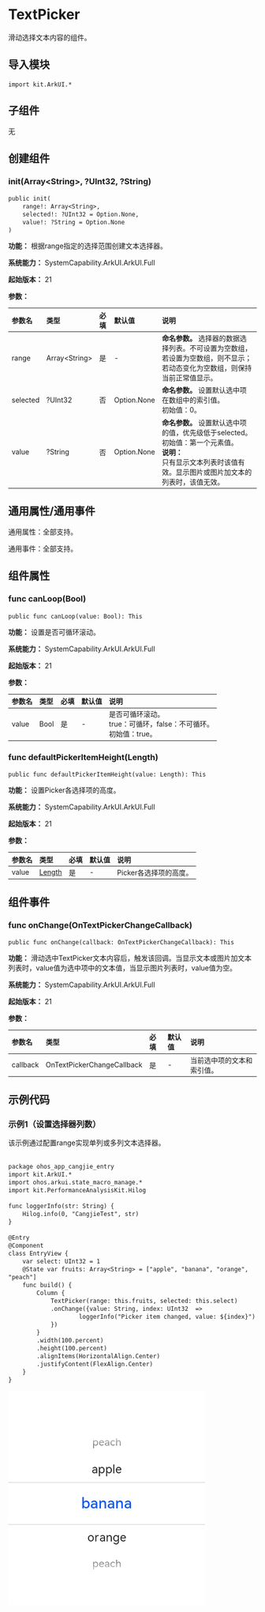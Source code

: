 # TextPicker

滑动选择文本内容的组件。

## 导入模块

```cangjie
import kit.ArkUI.*
```

## 子组件

无

## 创建组件

### init(Array\<String>, ?UInt32, ?String)

```cangjie
public init(
    range!: Array<String>,
    selected!: ?UInt32 = Option.None,
    value!: ?String = Option.None
)
```

**功能：** 根据range指定的选择范围创建文本选择器。

**系统能力：** SystemCapability.ArkUI.ArkUI.Full

**起始版本：** 21

**参数：**

|参数名|类型|必填|默认值|说明|
|:---|:---|:---|:---|:---|
|range|Array\<String>|是|-| **命名参数。** 选择器的数据选择列表。不可设置为空数组，若设置为空数组，则不显示；若动态变化为空数组，则保持当前正常值显示。|
|selected|?UInt32|否|Option.None| **命名参数。** 设置默认选中项在数组中的索引值。<br>初始值：0。|
|value|?String|否|Option.None| **命名参数。** 设置默认选中项的值，优先级低于selected。<br>初始值：第一个元素值。<br>**说明：**<br>只有显示文本列表时该值有效。显示图片或图片加文本的列表时，该值无效。|

## 通用属性/通用事件

通用属性：全部支持。

通用事件：全部支持。

## 组件属性

### func canLoop(Bool)

```cangjie
public func canLoop(value: Bool): This
```

**功能：** 设置是否可循环滚动。

**系统能力：** SystemCapability.ArkUI.ArkUI.Full

**起始版本：** 21

**参数：**

|参数名|类型|必填|默认值|说明|
|:---|:---|:---|:---|:---|
|value|Bool|是|-|是否可循环滚动。<br>true：可循环，false：不可循环。<br>初始值：true。|

### func defaultPickerItemHeight(Length)

```cangjie
public func defaultPickerItemHeight(value: Length): This
```

**功能：** 设置Picker各选择项的高度。

**系统能力：** SystemCapability.ArkUI.ArkUI.Full

**起始版本：** 21

**参数：**

|参数名|类型|必填|默认值|说明|
|:---|:---|:---|:---|:---|
|value|[Length](../BasicServicesKit/cj-apis-base.md#interface-length)|是|-|Picker各选择项的高度。|

## 组件事件

### func onChange(OnTextPickerChangeCallback)

```cangjie
public func onChange(callback: OnTextPickerChangeCallback): This
```

**功能：** 滑动选中TextPicker文本内容后，触发该回调。当显示文本或图片加文本列表时，value值为选中项中的文本值，当显示图片列表时，value值为空。

**系统能力：** SystemCapability.ArkUI.ArkUI.Full

**起始版本：** 21

**参数：**

|参数名|类型|必填|默认值|说明|
|:---|:---|:---|:---|:---|
|callback|OnTextPickerChangeCallback|是|-|当前选中项的文本和索引值。|

## 示例代码

### 示例1（设置选择器列数）

该示例通过配置range实现单列或多列文本选择器。

<!-- run -->

```cangjie

package ohos_app_cangjie_entry
import kit.ArkUI.*
import ohos.arkui.state_macro_manage.*
import kit.PerformanceAnalysisKit.Hilog

func loggerInfo(str: String) {
    Hilog.info(0, "CangjieTest", str)
}

@Entry
@Component
class EntryView {
    var select: UInt32 = 1
    @State var fruits: Array<String> = ["apple", "banana", "orange", "peach"]
    func build() {
        Column {
            TextPicker(range: this.fruits, selected: this.select)
            .onChange({value: String, index: UInt32  =>
                    loggerInfo("Picker item changed, value: ${index}")
            })
        }
        .width(100.percent)
        .height(100.percent)
        .alignItems(HorizontalAlign.Center)
        .justifyContent(FlexAlign.Center)
    }
}
```

![textpicker](figures/textpicker.png)
